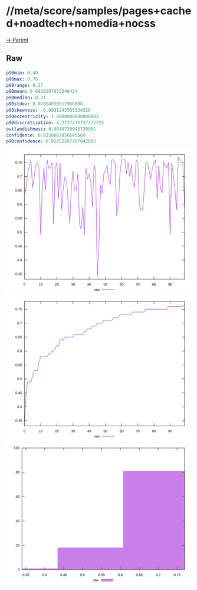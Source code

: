 
# //meta/score/samples/pages+cached+noadtech+nomedia+nocss

[→ Parent](../..)


## Raw


```yaml
p90min: 0.49
p90max: 0.76
p90range: 0.27
p90mean: 0.6838297872340424
p90median: 0.71
p90stdev: 0.07054659517966898
p90skewness: -0.9831243585324316
p90eccentricity: 1.0000000000000002
p90discretization: 4.2727272727272725
outlandishness: 0.9844726945720901
confidence: 0.0326667850545569
p90confidence: 0.02852267267042082

```

![PLOT: raw-values](./raw/values.svg)![PLOT: raw-sorted](./raw/sorted.svg)![PLOT: raw-histogram](./raw/histogram.svg)